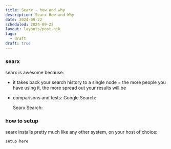 ```yaml
---
title: Searx - how and why
description: Searx How and Why
date: 2024-09-22
scheduled: 2024-09-22
layout: layouts/post.njk
tags:
  - draft
draft: true
---
```


### searx
searx is awesome because:
 - it takes back your search history to a single node
 = the more people you have using it, the more spread out your results will be
 - comparisons and tests:
    Google Search:

    Searx Search:

### how to setup
searx installs pretty much like any other system, on your host of choice:

``` setup here ```